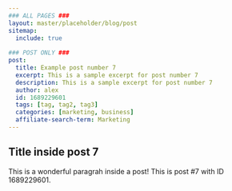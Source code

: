 ```yaml
---
### ALL PAGES ###
layout: master/placeholder/blog/post
sitemap:
  include: true
  
### POST ONLY ###
post:
  title: Example post number 7
  excerpt: This is a sample excerpt for post number 7
  description: This is a sample excerpt for post number 7
  author: alex
  id: 1689229601
  tags: [tag, tag2, tag3]
  categories: [marketing, business]
  affiliate-search-term: Marketing
---
```


## Title inside post 7
This is a wonderful paragrah inside a post! This is post #7 with ID 1689229601.
